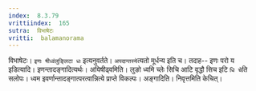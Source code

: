 ```yaml
---
index:  8.3.79
vrittiindex:  165
sutra:  विभाषेटः
vritti:  balamanorama 
---
```


विभाषेटः। `इणः षीध्वंलुङ्लिटा धः` इत्यनुवर्तते। `अपदान्तस्ये`त्यतो मूर्धन्य इति च। तदाह-- इणः परो य इडित्यादि। इणन्तादङ्गादित्यर्थः। अयिषीढ्वमिति। लुङो ध्वमि च्लेः सिचि आटि वृद्धौ सिच इटि `धि चे`ति सलोपः। ध्वम इवर्णान्तादङ्गात्परत्वान्नित्ये प्राप्ते विकल्पः। अङ्गादिति। निवृत्तमिति केचित्।

